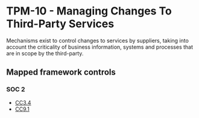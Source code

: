 # TPM-10 - Managing Changes To Third-Party Services
Mechanisms exist to control changes to services by suppliers, taking into account the criticality of business information, systems and processes that are in scope by the third-party.
## Mapped framework controls
### SOC 2
- [CC3.4](../soc2/cc34.md)
- [CC9.1](../soc2/cc91.md)